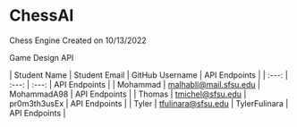 # ChessAI
Chess Engine
Created on 10/13/2022

Game Design API 

| Student Name | Student Email          | GitHub Username  | API Endpoints | 
|    :---:     |     :---:              |     :---:        | API Endpoints | 
| Mohammad     | malhabli@mail.sfsu.edu | MohammadA98      | API Endpoints | 
| Thomas       | tmichel@sfsu.edu       | pr0m3th3usEx     | API Endpoints | 
| Tyler        | tfulinara@sfsu.edu     | TylerFulinara    | API Endpoints | 
